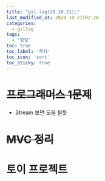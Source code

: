 ```yaml
---
title: "gil.log(20.10.21);"
last_modified_at: 2020-10-21T02:20
categories: 
  - gillog
tags: 
  - '할일'
toc: true
toc_label: '목차'
toc_icon: 'sort'
toc_sticky: true
---
```

# ~~프로그래머스 1문제~~
- Stream 보면 도움 될듯

# ~~MVC 정리~~

# 토이 프로젝트